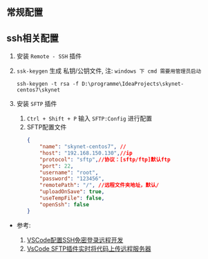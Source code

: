 常规配置
---
## ssh相关配置
1. 安装 `Remote - SSH` 插件
1. `ssk-keygen` 生成 私钥/公钥文件, 注: `windows 下 cmd 需要用管理员启动`
    ```
    ssh-keygen -t rsa -f D:\programme\IdeaProjects\skynet-centos7\skynet
    ```
1. 安装 `SFTP` 插件

    1. `Ctrl + Shift + P` 输入 `SFTP:Config` 进行配置
    1. SFTP配置文件
        ```json
        {
            "name": "skynet-centos7", //
            "host": "192.168.150.130",//ip
            "protocol": "sftp",//协议：[sftp/ftp]默认ftp
            "port": 22,
            "username": "root",
            "password": "123456",
            "remotePath": "/", //远程文件夹地址，默认/
            "uploadOnSave": true,
            "useTempFile": false,
            "openSsh": false
        }
        ```
* 参考:

    1. [VSCode配置SSH免密登录远程开发](https://juejin.cn/post/7023042621295558692)
    1. [VsCode SFTP插件实时将代码上传远程服务器](https://blog.csdn.net/weixin_39218464/article/details/120608316)